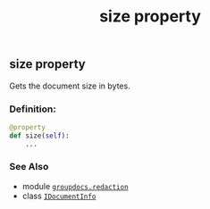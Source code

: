 ﻿---
title: size property
second_title: GroupDocs.Redaction for Python via .NET API References
description: 
type: docs
weight: 60
url: /groupdocs.redaction/idocumentinfo/size/
is_root: false
---

## size property


Gets the document size in bytes.
### Definition:
```python
@property
def size(self):
    ...
```

### See Also
* module [`groupdocs.redaction`](../../)
* class [`IDocumentInfo`](/redaction/python-net/groupdocs.redaction/idocumentinfo)
